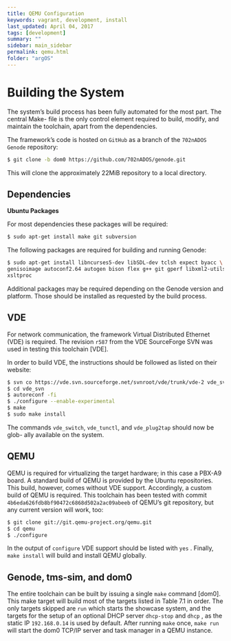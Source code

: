 ```yaml
---
title: QEMU Configuration
keywords: vagrant, development, install
last_updated: April 04, 2017
tags: [development]
summary: ""
sidebar: main_sidebar
permalink: qemu.html
folder: "argOS"
---
```


# Building the System

The system’s build process has been fully automated for the most part. The central Make-
file is the only control element required to build, modify, and maintain the toolchain,
apart from the dependencies.

The framework’s code is hosted on ```GitHub``` as a branch of the ```702nADOS Genode```
repository:

```sh
$ git clone -b dom0 https://github.com/702nADOS/genode.git
```

This will clone the approximately 22MiB repository to a local directory.

## Dependencies
**Ubuntu Packages**

For most dependencies these packages will be required:
```sh
$ sudo apt-get install make git subversion
```
The following packages are required for building and running Genode:
```sh
$ sudo apt-get install libncurses5-dev libSDL-dev tclsh expect byacc \
genisoimage autoconf2.64 autogen bison flex g++ git gperf libxml2-utils \
xsltproc
```
Additional packages may be required depending on the Genode version and platform.
Those should be installed as requested by the build process.

## VDE
For network communication, the framework Virtual Distributed Ethernet (VDE) is
required. The revision ```r587``` from the VDE SourceForge SVN was used in testing this
toolchain [VDE].

In order to build VDE, the instructions should be followed as listed on their website:
```sh
$ svn co https://vde.svn.sourceforge.net/svnroot/vde/trunk/vde-2 vde_svn
$ cd vde_svn
$ autoreconf -fi
$ ./configure --enable-experimental
$ make
$ sudo make install
```
The commands ```vde_switch```, ```vde_tunctl```, and ```vde_plug2tap``` should now be glob-
ally available on the system.

## QEMU

QEMU is required for virtualizing the target hardware; in this case a PBX-A9 board. A
standard build of QEMU is provided by the Ubuntu repositories. This build, however,
comes without VDE support. Accordingly, a custom build of QEMU is required. This
toolchain has been tested with commit ```4b6eda626fdb8bf90472c6868d502a2ac09abeeb```
of QEMU’s git repository, but any current version will work, too:
```sh
$ git clone git://git.qemu-project.org/qemu.git
$ cd qemu
$ ./configure
```
In the output of ```configure``` VDE support should be listed with ```yes``` . Finally,
```make install``` will build and install QEMU globally.

## Genode, tms-sim, and dom0
The entire toolchain can be built by issuing a single ```make``` command [dom0]. This make
target will build most of the targets listed in Table 7.1 in order. The only targets skipped
are ```run``` which starts the showcase system, and the targets for the setup of an optional
DHCP server ```dhcp-stop``` and ```dhcp``` , as the static IP ```192.168.0.14``` is used by default.
After running ```make``` once, ```make run``` will start the dom0 TCP/IP server and task
manager in a QEMU instance.
